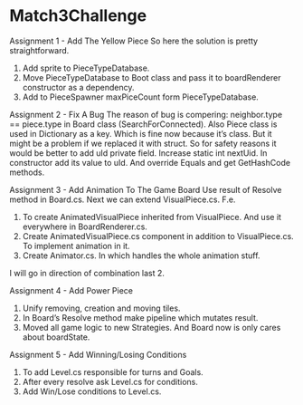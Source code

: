 # Match3Challenge

Assignment 1 - Add The Yellow Piece
So here the solution is pretty straightforward. 
1. Add sprite to PieceTypeDatabase. 
2. Move PieceTypeDatabase to Boot class and pass it to boardRenderer constructor as a dependency.
3. Add to PieceSpawner maxPiceCount form PieceTypeDatabase.

Assignment 2 - Fix A Bug
The reason of bug is compering: neighbor.type == piece.type in Board class (SearchForConnected).
Also Piece class is used in Dictionary as a key. Which is fine now because it’s class. But it might be a problem if we replaced it with struct. So for safety reasons it would be better to add uId private field. Increase static int nextUid. In constructor add its value to uId. And override Equals and get GetHashCode methods.

Assignment 3 - Add Animation To The Game Board
Use result of Resolve method in Board.cs. Next we can extend VisualPiece.cs. F.e. 
1. To create AnimatedVisualPiece inherited from VisualPiece. And use it everywhere in BoardRenderer.cs. 
2. Create AnimatedVisualPiece.cs component in addition to VisualPiece.cs. To implement animation in it.
3. Create Animator.cs. In which handles the whole animation stuff. 

I will go in direction of combination last 2.

Assignment 4 - Add Power Piece
1. Unify removing, creation and moving tiles.
2. In Board’s Resolve method make pipeline which mutates result.
3. Moved all game logic to new Strategies. And Board now is only cares about boardState.

Assignment 5 - Add Winning/Losing Conditions
1. To add Level.cs responsible for turns and Goals.
2. After every resolve ask Level.cs for conditions.
3. Add Win/Lose conditions to Level.cs.
